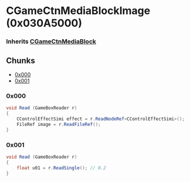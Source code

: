 # CGameCtnMediaBlockImage (0x030A5000)

### Inherits [CGameCtnMediaBlock](CGameCtnMediaBlock.md)

## Chunks

- [0x000](#0x000)
- [0x001](#0x001)

### 0x000

```cs
void Read (GameBoxReader r)
{
    CControlEffectSimi effect = r.ReadNodeRef<CControlEffectSimi>();
    FileRef image = r.ReadFileRef();
}
```

### 0x001

```cs
void Read (GameBoxReader r)
{
    float u01 = r.ReadSingle(); // 0.2
}
```
